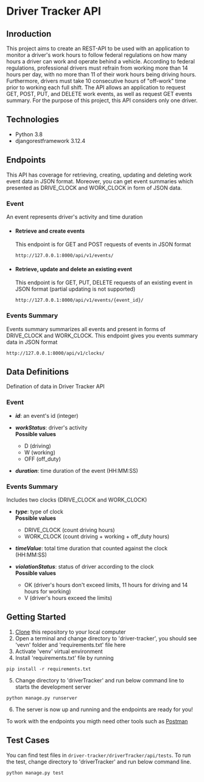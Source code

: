 # Driver Tracker API
## Inroduction
This project aims to create an REST-API to be used with an application to monitor a driver's work hours to follow federal regulations on how many hours a driver can work and operate behind a vehicle. According to federal regulations, professional drivers must refrain from working more than 14 hours per day, with no more than 11 of their work hours being driving hours. Furthermore, drivers must take 10 consecutive hours of "off-work" time prior to working each full shift. The API allows an application to request GET, POST, PUT, and DELETE work events, as well as request GET events summary. For the purpose of this project, this API considers only one driver.

## Technologies
- Python 3.8
- djangorestframework 3.12.4

## Endpoints
This API has coverage for retrieving, creating, updating and deleting work event data in JSON format. Moreover, you can get event summaries which presented as DRIVE_CLOCK and WORK_CLOCK in form of JSON data.

### Event
An event represents driver's activity and time duration
- #### Retrieve and create events
    This endpoint is for GET and POST requests of events in JSON format
    
    ```
    http://127.0.0.1:8000/api/v1/events/
    ```
    
- #### Retrieve, update and delete an existing event
    This endpoint is for GET, PUT, DELETE requests of an existing event in JSON format (partial updating is not supported)
    
    ```
    http://127.0.0.1:8000/api/v1/events/{event_id}/
    ```

### Events Summary
Events summary summarizes all events and present in forms of DRIVE_CLOCK and WORK_CLOCK. This endpoint gives you events summary data in JSON format

```
http://127.0.0.1:8000/api/v1/clocks/
```

## Data Definitions
Defination of data in Driver Tracker API

### Event
- **_id_**: an event's id (integer)

- **_workStatus_**: driver's activity  
  **Possible values**
  - D (driving)
  - W (working)
  - OFF (off_duty)
  
- **_duration_**: time duration of the event (HH:MM:SS)

  
### Events Summary
Includes two clocks (DRIVE_CLOCK and WORK_CLOCK)

- **_type_**: type of clock  
  **Possible values**
  - DRIVE_CLOCK (count driving hours)
  - WORK_CLOCK (count driving + working + off_duty hours)

- **_timeValue_**: total time duration that counted against the clock (HH:MM:SS)

- **_violationStatus_**: status of driver according to the clock  
  **Possible values**
  - OK (driver's hours don't exceed limits, 11 hours for driving and 14 hours for working)
  - V (driver's hours exceed the limits)

## Getting Started
1. [Clone](https://docs.github.com/en/repositories/creating-and-managing-repositories/cloning-a-repository) this repository to your local computer
2. Open a terminal and change directory to 'driver-tracker', you should see 'vevn' folder and 'requirements.txt' file here
3. Activate 'venv' virtual environment
4. Install 'requirements.txt' file by running

  ```
  pip install -r requirements.txt
  ```

5. Change directory to 'driverTracker' and run below command line to starts the development server

  ```
  python manage.py runserver
  ```

6. The server is now up and running and the endpoints are ready for you!

To work with the endpoints you migth need other tools such as [Postman](https://www.postman.com/)

## Test Cases
You can find test files in ```driver-tracker/driverTracker/api/tests```. To run the test, change directory to 'driverTracker' and run below command line.

```
python manage.py test
```
